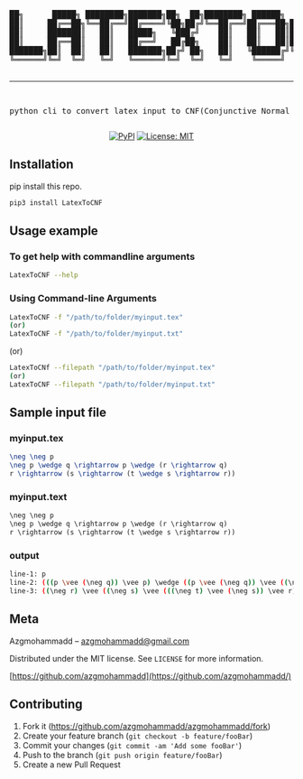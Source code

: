 <div align="center">
<pre>
██╗      █████╗ ████████╗███████╗██╗  ██╗████████╗ ██████╗  ██████╗███╗   ██╗███████╗
██║     ██╔══██╗╚══██╔══╝██╔════╝╚██╗██╔╝╚══██╔══╝██╔═══██╗██╔════╝████╗  ██║██╔════╝
██║     ███████║   ██║   █████╗   ╚███╔╝    ██║   ██║   ██║██║     ██╔██╗ ██║█████╗  
██║     ██╔══██║   ██║   ██╔══╝   ██╔██╗    ██║   ██║   ██║██║     ██║╚██╗██║██╔══╝  
███████╗██║  ██║   ██║   ███████╗██╔╝ ██╗   ██║   ╚██████╔╝╚██████╗██║ ╚████║██║     
╚══════╝╚═╝  ╚═╝   ╚═╝   ╚══════╝╚═╝  ╚═╝   ╚═╝    ╚═════╝  ╚═════╝╚═╝  ╚═══╝╚═╝     
                                                                                                           
-------------------------------------------------------------------------------------
python cli to convert latex input to CNF(Conjunctive Normal Form).
</pre>

[![PyPI](https://img.shields.io/pypi/v/LatexToCNF.svg)](https://pypi.org/project/LatexToCNF/)
[![License: MIT](https://img.shields.io/badge/License-MIT-yellow.svg)](https://opensource.org/licenses/MIT)
</div>

## Installation

pip install this repo.

```sh
pip3 install LatexToCNF
```

## Usage example

### To get help with commandline arguments

```sh
LatexToCNF --help
```

### Using Command-line Arguments

```sh
LatexToCNF -f "/path/to/folder/myinput.tex"
(or)
LatexToCNF -f "/path/to/folder/myinput.txt"
```

(or)

```sh
LatexToCNf --filepath "/path/to/folder/myinput.tex"
(or)
LatexToCNF --filepath "/path/to/folder/myinput.txt"
```

## Sample input file
### myinput.tex
```tex
\neg \neg p
\neg p \wedge q \rightarrow p \wedge (r \rightarrow q)
r \rightarrow (s \rightarrow (t \wedge s \rightarrow r))
```

### myinput.text
```txt
\neg \neg p
\neg p \wedge q \rightarrow p \wedge (r \rightarrow q)
r \rightarrow (s \rightarrow (t \wedge s \rightarrow r))
```

### output
```sh
line-1: p
line-2: (((p \vee (\neg q)) \vee p) \wedge ((p \vee (\neg q)) \vee ((\neg r) \vee q)))
line-3: ((\neg r) \vee ((\neg s) \vee (((\neg t) \vee (\neg s)) \vee r)))
```

## Meta

Azgmohammadd – azgmohammadd@gmail.com

Distributed under the MIT license. See `LICENSE` for more information.

[https://github.com/azgmohammadd](https://github.com/azgmohammadd/)

## Contributing

1. Fork it (<https://github.com/azgmohammadd/azgmohammadd/fork>)
2. Create your feature branch (`git checkout -b feature/fooBar`)
3. Commit your changes (`git commit -am 'Add some fooBar'`)
4. Push to the branch (`git push origin feature/fooBar`)
5. Create a new Pull Request

<!-- Createing this README.md is based on 
https://github.com/zahash/quaeso/blob/main/README.md

so thanks zahash for your great repo.
 -->
